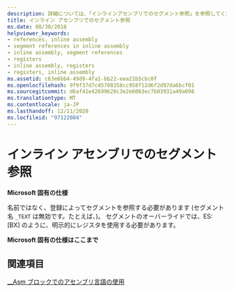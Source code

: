 ```yaml
---
description: 詳細については、「インラインアセンブリでのセグメント参照」を参照してください。
title: インライン アセンブリでのセグメント参照
ms.date: 08/30/2018
helpviewer_keywords:
- references, inline assembly
- segment references in inline assembly
- inline assembly, segment references
- registers
- inline assembly, registers
- registers, inline assembly
ms.assetid: c63e6bb4-49d9-4fa1-bb22-eea21b5cbc0f
ms.openlocfilehash: 9f9f37d7c45700358cc958f12d6f2d97da6bcf01
ms.sourcegitcommit: d6af41e42699628c3e2e6063ec7b03931a49a098
ms.translationtype: MT
ms.contentlocale: ja-JP
ms.lasthandoff: 12/11/2020
ms.locfileid: "97122084"
---
```

# <a name="segment-references-in-inline-assembly"></a>インライン アセンブリでのセグメント参照

**Microsoft 固有の仕様**

名前ではなく、登録によってセグメントを参照する必要があります (セグメント名 `_TEXT` は無効です。たとえば、)。 セグメントのオーバーライドでは、ES: [BX] のように、明示的にレジスタを使用する必要があります。

**Microsoft 固有の仕様はここまで**

## <a name="see-also"></a>関連項目

[__Asm ブロックでのアセンブリ言語の使用](../../assembler/inline/using-assembly-language-in-asm-blocks.md)<br/>
